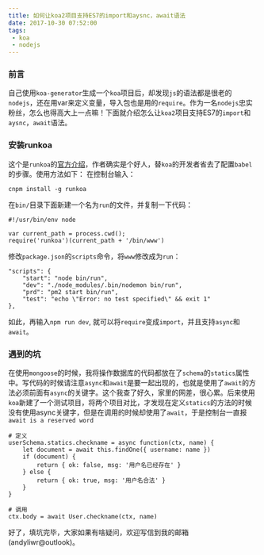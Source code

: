 ```yaml
---
title: 如何让koa2项目支持ES7的import和aysnc，await语法
date: 2017-10-30 07:52:00
tags:
 - koa
 - nodejs
---
```


### 前言
自己使用`koa-generator`生成一个`koa`项目后，却发现`js`的语法都是很老的`nodejs`，还在用var来定义变量，导入包也是用的`require`。作为一名`nodejs`忠实粉丝，怎么也得高大上一点嘛！下面就介绍怎么让`koa2`项目支持ES7的`import`和`aysnc`，`await`语法。

### 安装runkoa
这个是`runkoa`的[官方介绍](https://www.npmjs.com/package/runkoa)，作者确实是个好人，替`koa`的开发者省去了配置`babel`的步骤。使用方法如下：
在控制台输入：
```
cnpm install -g runkoa
```
在`bin/`目录下面新建一个名为`run`的文件，并复制一下代码：
```
#!/usr/bin/env node

var current_path = process.cwd();
require('runkoa')(current_path + '/bin/www')

```
修改`package.json`的`scripts`命令，将`www`修改成为`run`：
```
"scripts": {
    "start": "node bin/run",
    "dev": "./node_modules/.bin/nodemon bin/run",
    "prd": "pm2 start bin/run",
    "test": "echo \"Error: no test specified\" && exit 1"
},
```
如此，再输入`npm run dev`, 就可以将`require`变成`import`，并且支持`async`和`await`。

### 遇到的坑 
在使用`mongoose`的时候，我将操作数据库的代码都放在了`schema`的`statics`属性中。写代码的时候请注意`async`和`await`是要一起出现的，也就是使用了`await`的方法必须前面有`async`的关键字。这个我查了好久，家里的网差，很心累。后来使用`koa`新建了一个测试项目，将两个项目对比，才发现在定义`statics`的方法的时候没有使用async关键字，但是在调用的时候却使用了`await`，于是控制台一直报`await is a reserved word`
```
# 定义
userSchema.statics.checkname = async function(ctx, name) {
    let document = await this.findOne({ username: name })
    if (document) {
        return { ok: false, msg: '用户名已经存在' }
    } else {
        return { ok: true, msg: '用户名合法' }
    }
}

# 调用
ctx.body = await User.checkname(ctx, name)

```
好了，填坑完毕，大家如果有啥疑问，欢迎写信到我的邮箱(andyliwr@outlook)。